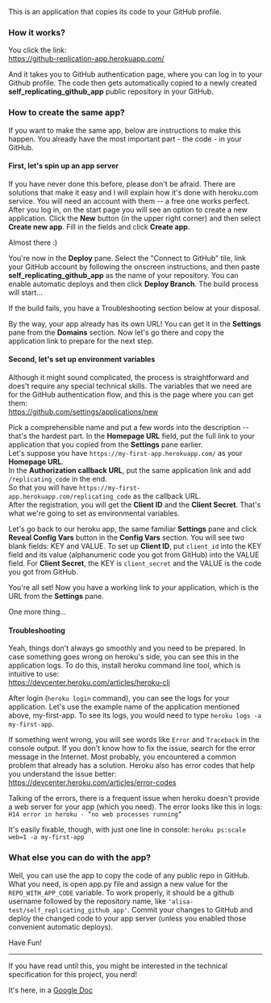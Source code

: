 This is an application that copies its code to your GitHub profile. 

### How it works?

You click the link: <br>
https://github-replication-app.herokuapp.com/ <br>

And it takes you to GitHub authentication page, where you can log in to your Github profile.
The code then gets automatically copied to a newly created **self_replicating_github_app** public
repository in your GitHub.


### How to create the same app?


If you want to make the same app, below are instructions to make this happen.
You already have the most important part - the code - in your GitHub.

#### First, let's spin up an app server

If you have never done this before, please don't be afraid. 
There are solutions that make it easy and I will explain how it's done with heroku.com service.
You will need an account with them -- a free one works perfect. 
After you log in, on the start page you will see an option to create a new application. 
Click the **New** button (in the upper right corner) and then select **Create new app**. 
Fill in the fields and click **Create app**.

Almost there :)

You're now in the **Deploy** pane. 
Select the "Connect to GitHub" tile, link your GitHub account by following the onscreen instructions,
and then paste **self_replicating_github_app** as the name of your repository.
You can enable automatic deploys and then click **Deploy Branch**.
The build process will start...

If the build fails, you have a Troubleshooting section below at your disposal.

By the way, your app already has its own URL! 
You can get it in the **Settings** pane from the **Domains** section.
Now let's go there and copy the application link to prepare for the next step.

#### Second, let's set up environment variables

Although it might sound complicated, the process is straightforward and 
does't require any special technical skills. 
The variables that we need are for the GitHub authentication flow, 
and this is the page where you can get them: <br>
https://github.com/settings/applications/new

Pick a comprehensible name and put a few words into the description -- that's the hardest part.
In the **Homepage URL** field, put the full link to your application that 
you copied from the **Settings** pane earlier. <br>
Let's suppose you have `https://my-first-app.herokuapp.com/` as your **Homepage URL**.<br>
In the **Authorization callback URL**, put the same application link and add `/replicating_code` in the end.<br> 
So that you will have `https://my-first-app.herokuapp.com/replicating_code` as the callback URL. <br>
After the registration, you will get the **Client ID** and the **Client Secret**. 
That's what we're going to set as environmental variables. 

Let's go back to our heroku app, the same familiar **Settings** pane 
and click **Reveal Config Vars** button in the **Config Vars** section.
You will see two blank fields: KEY and VALUE. To set up **Client ID**, 
put `client_id` into the KEY field and its value (alphanumeric code you got from GitHub) into the VALUE field. 
For **Client Secret**, the KEY is `client_secret` and the VALUE is the code you got from GitHub.

You're all set! Now you have a working link to _your_ application, which is the URL from the **Settings** pane.

One more thing...

#### Troubleshooting

Yeah, things don't always go smoothly and you need to be prepared. 
In case something goes wrong on heroku's side, you can see this in the application logs.
To do this, install heroku command line tool, which is intuitive to use: <br>
https://devcenter.heroku.com/articles/heroku-cli

After login (`heroku login` command), you can see the logs for your application. 
Let's use the example name of the application mentioned above, my-first-app.
To see its logs, you would need to type `heroku logs -a my-first-app`. 

If something went wrong, you will see words like `Error` and `Traceback` in the console output.
If you don't know how to fix the issue, search for the error message in the Internet. 
Most probably, you encountered a common problem that already has a solution. 
Heroku also has error codes that help you understand the issue better:<br>
https://devcenter.heroku.com/articles/error-codes

Talking of the errors, there is a frequent issue when heroku doesn't provide 
a web server for your app (which you need). The error looks like this in logs:
`H14 error in heroku - “no web processes running”`

It's easily fixable, though, with just one line in console:
`heroku ps:scale web=1 -a my-first-app`

### What else you can do with the app?

Well, you can use the app to copy the code of any public repo in GitHub. 
What you need, is open app.py file and assign a new value for the `REPO_WITH_APP_CODE` variable.
To work properly, it should be a github username followed by the repository name, 
like `'alisa-test/self_replicating_github_app'`. Commit your changes to GitHub and 
deploy the changed code to your app server (unless you enabled those convenient automatic deploys). 

Have Fun!

____

If you have read until this, you might be interested in 
the technical specification for this project, you nerd!

It's here, in a [Google Doc](https://docs.google.com/document/d/1cx0FohDNI9EP5bybJ_hh9nxaztiKvt_zSnMioeu3cSg/edit?usp=sharing)
